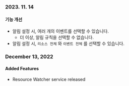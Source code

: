 ### 2023. 11. 14
#### 기능 개선
* 알림 설정 시, 여러 개의 이벤트를 선택할 수 있습니다.
    * 더 이상, 알림 규칙을 선택할 수 없습니다.
* 알림 설정 시, `리소스 전체` 와 `이벤트 전체` 를 선택할 수 있습니다.

### December 13, 2022
#### Added Features

* Resource Watcher service released